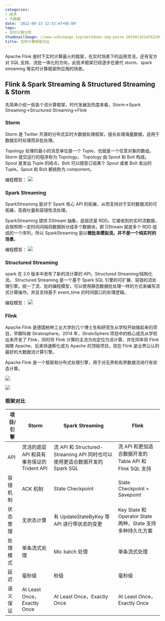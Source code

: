 ```yaml
---
categories:
- 技术
- 大数据
date: '2022-09-13 12:53:47+08:00'
tags:
- 实时计算分享
thumbnailImage: //www.azheimage.top/markdown-img-paste-20190110143922992.png
title: 实时计算框架对比
---
```


<!--more-->

Apache Flink 是时下实时计算最火的框架，在实时场景下的运用灵活，还有官方对 SQL 支持，流批一体化的方向，此技术框架已经逐步在替代 storm、spark streaming 等实时计算框架所应用的场景。

## Flink & Spark Streaming & Structured Streaming & Storm

先简单介绍一些各个流计算框架，时代发展及热度来看，Storm->Spark Streaming->Structured Streaming->Flink

### Storm

Storm 是 Twitter 开源的分布式实时大数据处理框架，擅长处理海量数据，适用于数据实时处理而非批处理。

Topology 处理的最小的消息单位是一个 Tuple，也就是一个任意对象的数组。Storm 提交运行的程序称为 Topology。
Topology 由 Spout 和 Bolt 构成。Spout 是发出 Tuple 的结点。Bolt 可以随意订阅某个 Spout 或者 Bolt 发出的 Tuple。Spout 和 Bolt 都统称为 component。

编程模型：
![](https://www.azheimage.top/markdown-img-paste-20210330153835234.png)

### Spark Streaming

SparkStreaming 是对于 Spark 核心 API 的拓展，从而支持对于实时数据流的可拓展，高吞吐量和容错性流处理。

SparkStreaming 提供 DStream 抽象，底层还是 RDD。它接收到的实时流数据，会按照照一定时间间隔将数据拆分成多个数据块，即 DStream 就是多个 RDD 组成的一个序列，所以 SparkStreaming 是以**微批来模拟流，并不是一个纯实时的场景**。

编程模型：
![](https://www.azheimage.top/markdown-img-paste-20210330154319106.png)

### Structured Streaming

spark 在 2.0 版本中发布了新的流计算的 API，Structured Streaming/结构化流。
Structured Streaming 是一个基于 Spark SQL 引擎的可扩展、容错的流处理引擎。统一了流、批的编程模型，可以使用静态数据批处理一样的方式来编写流式计算操作。并且支持基于 event_time 的时间窗口的处理逻辑。

编程模型：
![](https://www.azheimage.top/markdown-img-paste-20210330154136481.png)

### Flink

Apache Flink 是德国柏林工业大学的几个博士生和研究生从学校开始做起来的项目，早期叫做 Stratosphere。2014 年，StratoSphere 项目中的核心成员从学校出来开发了 Flink，同时将 Flink 计算的主流方向定位为流计算，并在同年将 Flink 捐赠 Apache，后来快速孵化成为 Apache 的顶级项目。现在 Flink 是业界公认的最好的大数据流计算引擎。

Apache Flink 是一个框架和分布式处理引擎，用于对无界和有界数据流进行有状态计算。

![](https://www.azheimage.top/markdown-img-paste-20210330155732299.png)

![](https://www.azheimage.top/markdown-img-paste-20210330155230655.png)

### 框架对比

| 项目/引擎 | Storm                                       | Spark Streaming                                                             | Flink                                                      |
| --------- | ------------------------------------------- | --------------------------------------------------------------------------- | ---------------------------------------------------------- |
| API       | 灵活的底层 API 和具有事务保证的 Trident API | 流 API 和 Structured-Streaming API 同时也可以使用更适合数据开发的 Spark SQL | 流 API 和更加适合数据开发的 Table API 和 Flink SQL 支持    |
| 容错机制  | ACK 机制                                    | State Checkpoint                                                            | State Checkpoint + Savepoint                               |
| 状态管理  | 无状态计算                                  | 有 UpdateStateByKey 等 API 进行带状态的变更                                 | Key State 和 Operator State 两种，State 支持多种持久化方案 |
| 处理模式  | 单条流式处理                                | Mic batch 处理                                                              | 单条流式处理                                               |
| 延迟      | 毫秒级                                      | 秒级                                                                        | 毫秒级                                                     |
| 语义保证  | At Least Once，Exactly Once                 | At Least Once，Exactly Once                                                 | At Least Once，Exactly Once                                |
